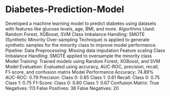 # Diabetes-Prediction-Model

Developed a machine learning model to predict diabetes using datasets with features like glucose levels, age, BMI, and more.
Algorithms Used: Random Forest, XGBoost, SVM
Class Imbalance Handling: SMOTE (Synthetic Minority Over-sampling Technique) is applied to generate synthetic samples for the minority class to improve model performance.
Pipeline:
Data Preprocessing:
Missing data imputation
Feature scaling
Class Imbalance Handling:
SMOTE applied to oversample the minority class
Model Training:
Trained models using Random Forest, XGBoost, and SVM
Model Evaluation:
Evaluated using accuracy, AUC-ROC, precision, recall, F1-score, and confusion matrix
Model Performance
Accuracy: 74.89%
AUC-ROC: 0.79
Precision:
Class 0: 0.85
Class 1: 0.61
Recall:
Class 0: 0.75
Class 1: 0.75
F1-Score:
Class 0: 0.80
Class 1: 0.67
Confusion Matrix:
True Negatives: 113
False Positives: 38
False Negatives: 20
